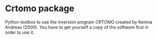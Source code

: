 # Crtomo package
Python toolbox to use the inversion program CRTOMO created by Kemna Andreas (2000).
You have to get yourself a copy of the software first in order to use it.
